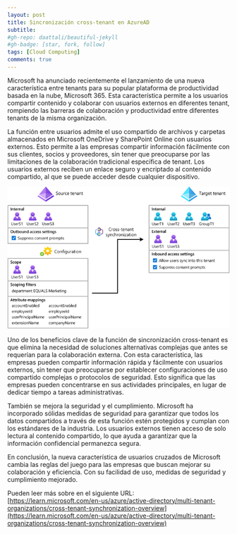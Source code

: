 ```yaml
---
layout: post
title: Sincronización cross-tenant en AzureAD
subtitle: 
#gh-repo: daattali/beautiful-jekyll
#gh-badge: [star, fork, follow]
tags: [Cloud Computing]
comments: true
---
```


Microsoft ha anunciado recientemente el lanzamiento de una nueva característica entre tenants para su popular plataforma de productividad basada en la nube, Microsoft 365. Esta característica permite a los usuarios compartir contenido y colaborar con usuarios externos en diferentes tenant, rompiendo las barreras de colaboración y productividad entre diferentes tenants de la misma organización.

La función entre usuarios admite el uso compartido de archivos y carpetas almacenados en Microsoft OneDrive y SharePoint Online con usuarios externos. Esto permite a las empresas compartir información fácilmente con sus clientes, socios y proveedores, sin tener que preocuparse por las limitaciones de la colaboración tradicional específica de tenant. Los usuarios externos reciben un enlace seguro y encriptado al contenido compartido, al que se puede acceder desde cualquier dispositivo.

![](../assets/img/configure-diagram.png)

Uno de los beneficios clave de la función de sincronización cross-tenant es que elimina la necesidad de soluciones alternativas complejas que antes se requerían para la colaboración externa. Con esta característica, las empresas pueden compartir información rápida y fácilmente con usuarios externos, sin tener que preocuparse por establecer configuraciones de uso compartido complejas o protocolos de seguridad. Esto significa que las empresas pueden concentrarse en sus actividades principales, en lugar de dedicar tiempo a tareas administrativas.

También se mejora la seguridad y el cumplimiento. Microsoft ha incorporado sólidas medidas de seguridad para garantizar que todos los datos compartidos a través de esta función estén protegidos y cumplan con los estándares de la industria. Los usuarios externos tienen acceso de solo lectura al contenido compartido, lo que ayuda a garantizar que la información confidencial permanezca segura.

En conclusión, la nueva característica de usuarios cruzados de Microsoft cambia las reglas del juego para las empresas que buscan mejorar su colaboración y eficiencia. Con su facilidad de uso, medidas de seguridad y cumplimiento mejorado.

Pueden leer más sobre en el siguiente URL: [https://learn.microsoft.com/en-us/azure/active-directory/multi-tenant-organizations/cross-tenant-synchronization-overview](https://learn.microsoft.com/en-us/azure/active-directory/multi-tenant-organizations/cross-tenant-synchronization-overview)
